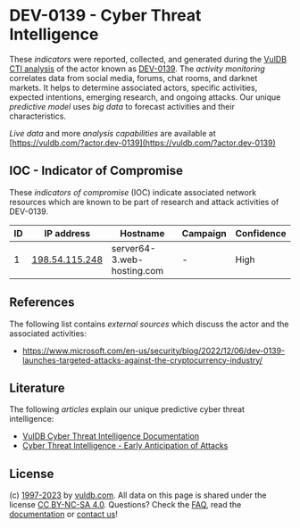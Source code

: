 # DEV-0139 - Cyber Threat Intelligence

These _indicators_ were reported, collected, and generated during the [VulDB CTI analysis](https://vuldb.com/?kb.cti) of the actor known as [DEV-0139](https://vuldb.com/?actor.dev-0139). The _activity monitoring_ correlates data from social media, forums, chat rooms, and darknet markets. It helps to determine associated actors, specific activities, expected intentions, emerging research, and ongoing attacks. Our unique _predictive model_ uses _big data_ to forecast activities and their characteristics.

_Live data_ and more _analysis capabilities_ are available at [https://vuldb.com/?actor.dev-0139](https://vuldb.com/?actor.dev-0139)

## IOC - Indicator of Compromise

These _indicators of compromise_ (IOC) indicate associated network resources which are known to be part of research and attack activities of DEV-0139.

ID | IP address | Hostname | Campaign | Confidence
-- | ---------- | -------- | -------- | ----------
1 | [198.54.115.248](https://vuldb.com/?ip.198.54.115.248) | server64-3.web-hosting.com | - | High

## References

The following list contains _external sources_ which discuss the actor and the associated activities:

* https://www.microsoft.com/en-us/security/blog/2022/12/06/dev-0139-launches-targeted-attacks-against-the-cryptocurrency-industry/

## Literature

The following _articles_ explain our unique predictive cyber threat intelligence:

* [VulDB Cyber Threat Intelligence Documentation](https://vuldb.com/?kb.cti)
* [Cyber Threat Intelligence - Early Anticipation of Attacks](https://www.scip.ch/en/?labs.20201022)

## License

(c) [1997-2023](https://vuldb.com/?kb.changelog) by [vuldb.com](https://vuldb.com/?kb.about). All data on this page is shared under the license [CC BY-NC-SA 4.0](https://creativecommons.org/licenses/by-nc-sa/4.0/). Questions? Check the [FAQ](https://vuldb.com/?kb.faq), read the [documentation](https://vuldb.com/?kb) or [contact us](https://vuldb.com/?contact)!
